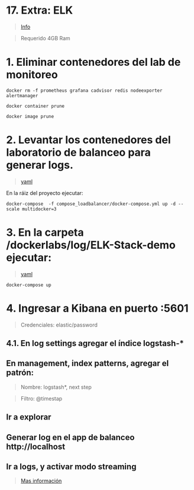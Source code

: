 # 17. Extra: ELK <!-- omit in TOC -->
> [Info](https://github.com/Einsteinish/Einsteinish-ELK-Stack-with-docker-compose.git )

> Requerido 4GB Ram

# 1. Eliminar contenedores del lab de monitoreo
```vim
docker rm -f prometheus grafana cadvisor redis nodeexporter alertmanager

docker container prune

docker image prune
```

# 2. Levantar los contenedores del laboratorio de balanceo para generar logs.
> [yaml](./compose_loadbalancer/docker-compose.yml)

En la ráiz del proyecto ejecutar:
```
docker-compose  -f compose_loadbalancer/docker-compose.yml up -d --scale multidocker=3
```

# 3. En la carpeta /dockerlabs/log/ELK-Stack-demo ejecutar:
> [yaml](/log/ELK-Stack-demo/docker-compose.yml)
```vim
docker-compose up
```

# 4. Ingresar a Kibana en puerto :5601

> Credenciales: elastic/password

## 4.1. En log settings agregar el índice logstash-*


## En management, index patterns, agregar el patrón:

> Nombre: logstash*, next step

> Filtro: @timestap

## Ir a explorar

## Generar log en el app de balanceo http://localhost

## Ir a logs, y activar modo streaming

> [Mas información](https://docs.docker.com/config/containers/logging/configure/)



